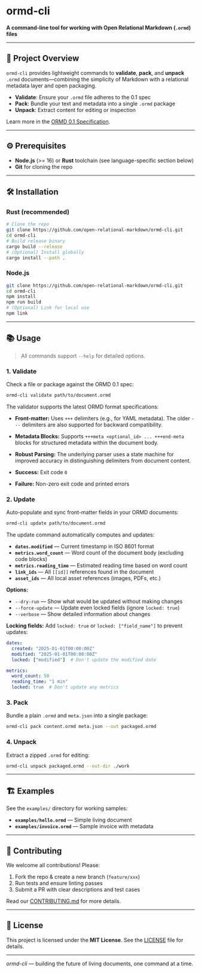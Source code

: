 # ormd-cli

**A command-line tool for working with Open Relational Markdown (`.ormd`) files**

---

## 🚀 Project Overview

`ormd-cli` provides lightweight commands to **validate**, **pack**, and **unpack** `.ormd` documents—combining the simplicity of Markdown with a relational metadata layer and open packaging.

* **Validate**: Ensure your `.ormd` file adheres to the 0.1 spec
* **Pack**: Bundle your text and metadata into a single `.ormd` package
* **Unpack**: Extract content for editing or inspection

Learn more in the [ORMD 0.1 Specification](https://github.com/open-relational-markdown/spec/blob/main/ormd-0.1.md).

---

## ⚙️ Prerequisites

* **Node.js** (>= 16) or **Rust** toolchain (see language-specific section below)
* **Git** for cloning the repo

---

## 🛠️ Installation

### Rust (recommended)

```bash
# Clone the repo
git clone https://github.com/open-relational-markdown/ormd-cli.git
cd ormd-cli
# Build release binary
cargo build --release
# (Optional) Install globally
cargo install --path .
```

### Node.js

```bash
git clone https://github.com/open-relational-markdown/ormd-cli.git
cd ormd-cli
npm install
npm run build
# (Optional) Link for local use
npm link
```

---

## 📚 Usage

> All commands support `--help` for detailed options.

### 1. Validate

Check a file or package against the ORMD 0.1 spec:

```bash
ormd-cli validate path/to/document.ormd
```

The validator supports the latest ORMD format specifications:
*   **Front-matter:** Uses `+++` delimiters (e.g., for YAML metadata). The older `---` delimiters are also supported for backward compatibility.
*   **Metadata Blocks:** Supports `+++meta <optional_id> ... +++end-meta` blocks for structured metadata within the document body.
*   **Robust Parsing:** The underlying parser uses a state machine for improved accuracy in distinguishing delimiters from document content.

* **Success:** Exit code `0`
* **Failure:** Non-zero exit code and printed errors

### 2. Update

Auto-populate and sync front-matter fields in your ORMD documents:

```bash
ormd-cli update path/to/document.ormd
```

The update command automatically computes and updates:
* **`dates.modified`** — Current timestamp in ISO 8601 format
* **`metrics.word_count`** — Word count of the document body (excluding code blocks)
* **`metrics.reading_time`** — Estimated reading time based on word count
* **`link_ids`** — All `[[id]]` references found in the document
* **`asset_ids`** — All local asset references (images, PDFs, etc.)

**Options:**
* `--dry-run` — Show what would be updated without making changes
* `--force-update` — Update even locked fields (ignore `locked: true`)
* `--verbose` — Show detailed information about changes

**Locking fields:** Add `locked: true` or `locked: ["field_name"]` to prevent updates:

```yaml
dates:
  created: "2025-01-01T00:00:00Z"
  modified: "2025-01-01T00:00:00Z"
  locked: ["modified"]  # Don't update the modified date

metrics:
  word_count: 50
  reading_time: "1 min"
  locked: true  # Don't update any metrics
```

### 3. Pack

Bundle a plain `.ormd` and `meta.json` into a single package:

```bash
ormd-cli pack content.ormd meta.json --out packaged.ormd
```

### 4. Unpack

Extract a zipped `.ormd` for editing:

```bash
ormd-cli unpack packaged.ormd --out-dir ./work
```

---

## 🏗️ Examples

See the `examples/` directory for working samples:

* **`examples/hello.ormd`** — Simple living document
* **`examples/invoice.ormd`** — Sample invoice with metadata

---

## 🤝 Contributing

We welcome all contributions! Please:

1. Fork the repo & create a new branch (`feature/xxx`)
2. Run tests and ensure linting passes
3. Submit a PR with clear descriptions and test cases

Read our [CONTRIBUTING.md](.github/CONTRIBUTING.md) for more details.

---

## 📝 License

This project is licensed under the **MIT License**. See the [LICENSE](LICENSE) file for details.

---

*ormd-cli* — building the future of living documents, one command at a time.
